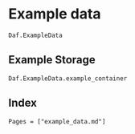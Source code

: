 # Example data

```@docs
Daf.ExampleData
```

## Example Storage

```@docs
Daf.ExampleData.example_container
```

## Index

```@index
Pages = ["example_data.md"]
```
